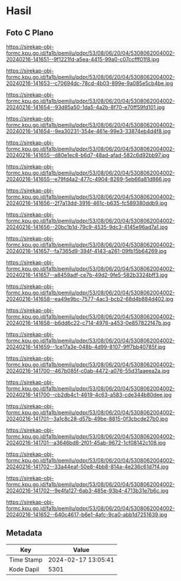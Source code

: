 # Hasil

## Foto C Plano

https://sirekap-obj-formc.kpu.go.id/fa1b/pemilu/pdpr/53/08/06/20/04/5308062004002-20240216-141651--9f1221fd-a5ea-4415-99a0-c07ccfff01f8.jpg

https://sirekap-obj-formc.kpu.go.id/fa1b/pemilu/pdpr/53/08/06/20/04/5308062004002-20240216-141653--c70694dc-78cd-4b03-899e-9a085e5cb4be.jpg

https://sirekap-obj-formc.kpu.go.id/fa1b/pemilu/pdpr/53/08/06/20/04/5308062004002-20240216-141654--93d85a50-1da5-4a2b-8f70-e70ff59fd101.jpg

https://sirekap-obj-formc.kpu.go.id/fa1b/pemilu/pdpr/53/08/06/20/04/5308062004002-20240216-141654--9ea30231-354e-461e-99e3-33874eb4d4f8.jpg

https://sirekap-obj-formc.kpu.go.id/fa1b/pemilu/pdpr/53/08/06/20/04/5308062004002-20240216-141655--d80e1ec8-b6d7-48ad-afad-582c6d92bb97.jpg

https://sirekap-obj-formc.kpu.go.id/fa1b/pemilu/pdpr/53/08/06/20/04/5308062004002-20240216-141655--e79fd4a2-477c-4904-8269-5eb66a81d866.jpg

https://sirekap-obj-formc.kpu.go.id/fa1b/pemilu/pdpr/53/08/06/20/04/5308062004002-20240216-141656--2f7a13dd-3916-461c-b635-fc589380ddb9.jpg

https://sirekap-obj-formc.kpu.go.id/fa1b/pemilu/pdpr/53/08/06/20/04/5308062004002-20240216-141656--20bc1b1d-79c9-4535-9dc3-4145e96ad7a1.jpg

https://sirekap-obj-formc.kpu.go.id/fa1b/pemilu/pdpr/53/08/06/20/04/5308062004002-20240216-141657--fa7365d9-394f-4143-a261-09fb15b64269.jpg

https://sirekap-obj-formc.kpu.go.id/fa1b/pemilu/pdpr/53/08/06/20/04/5308062004002-20240216-141657--a8459adf-ce7b-49d2-9fe5-582b3324bff3.jpg

https://sirekap-obj-formc.kpu.go.id/fa1b/pemilu/pdpr/53/08/06/20/04/5308062004002-20240216-141658--ea49e9bc-7577-4ac3-bcb2-68d4b884d402.jpg

https://sirekap-obj-formc.kpu.go.id/fa1b/pemilu/pdpr/53/08/06/20/04/5308062004002-20240216-141658--b6dd6c22-c714-4976-a453-0e857822f47b.jpg

https://sirekap-obj-formc.kpu.go.id/fa1b/pemilu/pdpr/53/08/06/20/04/5308062004002-20240216-141659--1ce17a3e-048b-4d99-8107-9ff7bb40785f.jpg

https://sirekap-obj-formc.kpu.go.id/fa1b/pemilu/pdpr/53/08/06/20/04/5308062004002-20240216-141700--467b085f-c0ab-4472-a076-55d31aaeea2a.jpg

https://sirekap-obj-formc.kpu.go.id/fa1b/pemilu/pdpr/53/08/06/20/04/5308062004002-20240216-141700--cb2db4c1-4619-4c63-a583-cde344b80dee.jpg

https://sirekap-obj-formc.kpu.go.id/fa1b/pemilu/pdpr/53/08/06/20/04/5308062004002-20240216-141701--3a1c8c28-d57b-49be-8815-0f3cbcde27b0.jpg

https://sirekap-obj-formc.kpu.go.id/fa1b/pemilu/pdpr/53/08/06/20/04/5308062004002-20240216-141701--a3646bd8-2f01-45ab-9672-1cf08142c108.jpg

https://sirekap-obj-formc.kpu.go.id/fa1b/pemilu/pdpr/53/08/06/20/04/5308062004002-20240216-141702--33a44eaf-50e8-4bb8-814a-4e236c61d7f4.jpg

https://sirekap-obj-formc.kpu.go.id/fa1b/pemilu/pdpr/53/08/06/20/04/5308062004002-20240216-141702--9e4fa127-6ab3-485e-93b4-4713b31e7b6c.jpg

https://sirekap-obj-formc.kpu.go.id/fa1b/pemilu/pdpr/53/08/06/20/04/5308062004002-20240216-141652--640c4617-b6e1-4afc-9ca0-abb1d7251639.jpg


## Metadata

| Key        | Value               |
| ---------- | ------------------- |
| Time Stamp | 2024-02-17 13:05:41 |
| Kode Dapil | 5301                |



